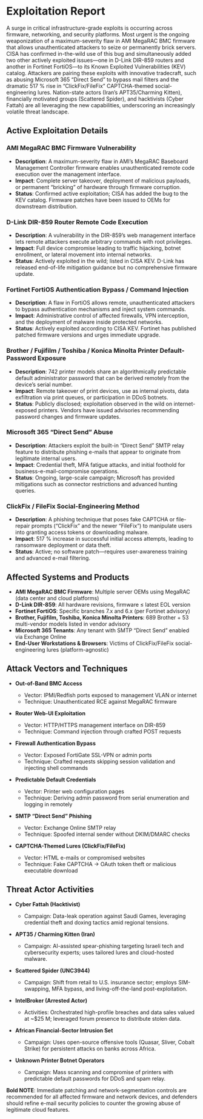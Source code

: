 # Exploitation Report

A surge in critical infrastructure-grade exploits is occurring across firmware, networking, and security platforms.  Most urgent is the ongoing weaponization of a maximum-severity flaw in AMI MegaRAC BMC firmware that allows unauthenticated attackers to seize or permanently brick servers.  CISA has confirmed in-the-wild use of this bug and simultaneously added two other actively exploited issues—one in D-Link DIR-859 routers and another in Fortinet FortiOS—to its Known Exploited Vulnerabilities (KEV) catalog.  Attackers are pairing these exploits with innovative tradecraft, such as abusing Microsoft 365 “Direct Send” to bypass mail filters and the dramatic 517 % rise in “ClickFix/FileFix” CAPTCHA-themed social-engineering lures.  Nation-state actors (Iran’s APT35/Charming Kitten), financially motivated groups (Scattered Spider), and hacktivists (Cyber Fattah) are all leveraging the new capabilities, underscoring an increasingly volatile threat landscape.

## Active Exploitation Details

### AMI MegaRAC BMC Firmware Vulnerability
- **Description**: A maximum-severity flaw in AMI’s MegaRAC Baseboard Management Controller firmware enables unauthenticated remote code execution over the management interface.
- **Impact**: Complete server takeover, deployment of malicious payloads, or permanent “bricking” of hardware through firmware corruption.
- **Status**: Confirmed active exploitation; CISA has added the bug to the KEV catalog.  Firmware patches have been issued to OEMs for downstream distribution.

### D-Link DIR-859 Router Remote Code Execution
- **Description**: A vulnerability in the DIR-859’s web management interface lets remote attackers execute arbitrary commands with root privileges.
- **Impact**: Full device compromise leading to traffic hijacking, botnet enrollment, or lateral movement into internal networks.
- **Status**: Actively exploited in the wild; listed in CISA KEV.  D-Link has released end-of-life mitigation guidance but no comprehensive firmware update.

### Fortinet FortiOS Authentication Bypass / Command Injection
- **Description**: A flaw in FortiOS allows remote, unauthenticated attackers to bypass authentication mechanisms and inject system commands.
- **Impact**: Administrative control of affected firewalls, VPN interception, and the deployment of malware inside protected networks.
- **Status**: Actively exploited according to CISA KEV.  Fortinet has published patched firmware versions and urges immediate upgrade.

### Brother / Fujifilm / Toshiba / Konica Minolta Printer Default-Password Exposure
- **Description**: 742 printer models share an algorithmically predictable default administrator password that can be derived remotely from the device’s serial number.
- **Impact**: Remote takeover of print devices, use as internal pivots, data exfiltration via print queues, or participation in DDoS botnets.
- **Status**: Publicly disclosed; exploitation observed in the wild on internet-exposed printers.  Vendors have issued advisories recommending password changes and firmware updates.

### Microsoft 365 “Direct Send” Abuse
- **Description**: Attackers exploit the built-in “Direct Send” SMTP relay feature to distribute phishing e-mails that appear to originate from legitimate internal users.
- **Impact**: Credential theft, MFA fatigue attacks, and initial foothold for business-e-mail-compromise operations.
- **Status**: Ongoing, large-scale campaign; Microsoft has provided mitigations such as connector restrictions and advanced hunting queries.

### ClickFix / FileFix Social-Engineering Method
- **Description**: A phishing technique that poses fake CAPTCHA or file-repair prompts (“ClickFix” and the newer “FileFix”) to manipulate users into granting access tokens or downloading malware.
- **Impact**: 517 % increase in successful initial access attempts, leading to ransomware deployment or data theft.
- **Status**: Active; no software patch—requires user-awareness training and advanced e-mail filtering.

## Affected Systems and Products

- **AMI MegaRAC BMC Firmware**: Multiple server OEMs using MegaRAC (data center and cloud platforms)  
- **D-Link DIR-859**: All hardware revisions, firmware ≤ latest EOL version  
- **Fortinet FortiOS**: Specific branches 7.x and 6.x (per Fortinet advisory)  
- **Brother, Fujifilm, Toshiba, Konica Minolta Printers**: 689 Brother + 53 multi-vendor models listed in vendor advisory  
- **Microsoft 365 Tenants**: Any tenant with SMTP “Direct Send” enabled via Exchange Online  
- **End-User Workstations & Browsers**: Victims of ClickFix/FileFix social-engineering lures (platform-agnostic)

## Attack Vectors and Techniques

- **Out-of-Band BMC Access**  
  - Vector: IPMI/Redfish ports exposed to management VLAN or internet  
  - Technique: Unauthenticated RCE against MegaRAC firmware

- **Router Web-UI Exploitation**  
  - Vector: HTTP/HTTPS management interface on DIR-859  
  - Technique: Command injection through crafted POST requests

- **Firewall Authentication Bypass**  
  - Vector: Exposed FortiGate SSL-VPN or admin ports  
  - Technique: Crafted requests skipping session validation and injecting shell commands

- **Predictable Default Credentials**  
  - Vector: Printer web configuration pages  
  - Technique: Deriving admin password from serial enumeration and logging in remotely

- **SMTP “Direct Send” Phishing**  
  - Vector: Exchange Online SMTP relay  
  - Technique: Spoofed internal sender without DKIM/DMARC checks

- **CAPTCHA-Themed Lures (ClickFix/FileFix)**  
  - Vector: HTML e-mails or compromised websites  
  - Technique: Fake CAPTCHA → OAuth token theft or malicious executable download

## Threat Actor Activities

- **Cyber Fattah (Hacktivist)**  
  - Campaign: Data-leak operation against Saudi Games, leveraging credential theft and doxing tactics amid regional tensions.

- **APT35 / Charming Kitten (Iran)**  
  - Campaign: AI-assisted spear-phishing targeting Israeli tech and cybersecurity experts; uses tailored lures and cloud-hosted malware.

- **Scattered Spider (UNC3944)**  
  - Campaign: Shift from retail to U.S. insurance sector; employs SIM-swapping, MFA bypass, and living-off-the-land post-exploitation.

- **IntelBroker (Arrested Actor)**  
  - Activities: Orchestrated high-profile breaches and data sales valued at ~$25 M; leveraged forum presence to distribute stolen data.

- **African Financial-Sector Intrusion Set**  
  - Campaign: Uses open-source offensive tools (Quasar, Sliver, Cobalt Strike) for persistent attacks on banks across Africa.

- **Unknown Printer Botnet Operators**  
  - Campaign: Mass scanning and compromise of printers with predictable default passwords for DDoS and spam relay.

**Bold NOTE**: Immediate patching and network-segmentation controls are recommended for all affected firmware and network devices, and defenders should refine e-mail security policies to counter the growing abuse of legitimate cloud features.